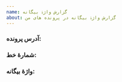 ```yaml
---
name: گزارش واژۀ بیگانه
about: گزارش واژۀ بیگانه در پرونده های من
---
```

### آدرس پرونده:

### شمارۀ خط:

### واژۀ بیگانه:
<i></i>
